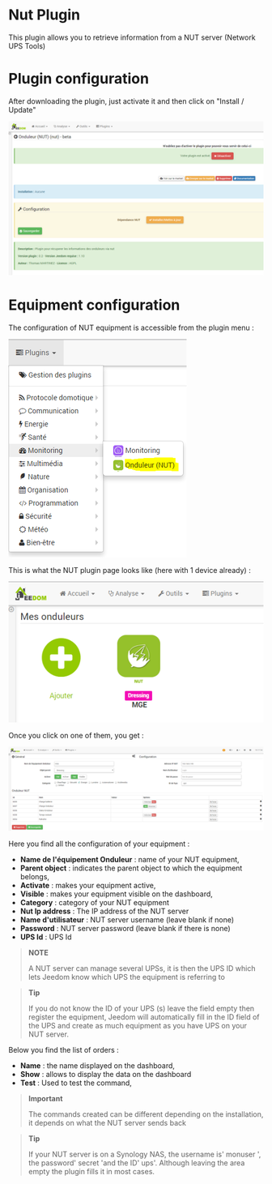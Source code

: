 # Nut Plugin

This plugin allows you to retrieve information from a NUT server (Network UPS Tools)

# Plugin configuration 

After downloading the plugin, just activate it and then click on "Install / Update"

![nut](./images/nut.PNG)

# Equipment configuration 

The configuration of NUT equipment is accessible from the plugin menu :

![nut2](./images/nut2.PNG)

This is what the NUT plugin page looks like (here with 1 device already) :

![nut3](./images/nut3.PNG)

Once you click on one of them, you get :

![nut4](./images/nut4.PNG)

Here you find all the configuration of your equipment :

-   **Name de l'équipement Onduleur** : name of your NUT equipment,
-   **Parent object** : indicates the parent object to which the equipment belongs,
-   **Activate** : makes your equipment active,
-   **Visible** : makes your equipment visible on the dashboard,
-   **Category** : category of your NUT equipment
-   **Nut Ip address** : The IP address of the NUT server
-   **Name d'utilisateur** : NUT server username (leave blank if none)
-   **Password** : NUT server password (leave blank if there is none)
-   **UPS Id** : UPS Id

> **NOTE**
>
> A NUT server can manage several UPSs, it is then the UPS ID which lets Jeedom know which UPS the equipment is referring to

> **Tip**
>
> If you do not know the ID of your UPS (s) leave the field empty then register the equipment, Jeedom will automatically fill in the ID field of the UPS and create as much equipment as you have UPS on your NUT server.

Below you find the list of orders :

-   **Name** : the name displayed on the dashboard,
-   **Show** : allows to display the data on the dashboard
-   **Test** : Used to test the command,

> **Important**
>
> The commands created can be different depending on the installation, it depends on what the NUT server sends back

> **Tip**
>
> If your NUT server is on a Synology NAS, the username is' monuser ', the password' secret 'and the ID' ups'. Although leaving the area empty the plugin fills it in most cases.

